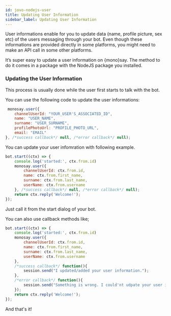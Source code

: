 ```yaml
---
id: jovo-nodejs-user
title: Updating User Information
sidebar_label: Updating User Information
---
```


<div class="intro">

<i class="fas fa-info-circle"></i> User informations enable for you to update data (name, profile picture, sex etc) of the users messaging through your bot. Even though these informations are provided directly in some platforms, you might need to make an API call in some other platforms.

It’s super easy to update a user information on {mono}say. The method to do it comes in a package with the NodeJS package you installed.

</div>

### Updating the User Information

This process is usually done while the user first starts to talk with the bot.

You can use the following code to update the user informations:

<div class="browser-mockup">

```javascript
 monosay.user({
    channelUserId: "YOUR_USER'S_ASSOCIATED_ID",
    name: "USER_NAME",
    surname: "USER_SURNAME",
    profilePhotoUrl: "PROFILE_PHOTO_URL",
    email: "EMAIL"
}, /*success callback*/ null, /*error callback*/ null);
```

</div>

You can update your user infomration with following example.

<div class="browser-mockup">

```javascript
bot.start((ctx) => {
    console.log('started:', ctx.from.id)
    monosay.user({
        channelUserId: ctx.from.id,
        name: ctx.from.first_name,
        surname: ctx.from.last_name,
        userName: ctx.from.username
    }, /*success callback*/ null, /*error callback*/ null);
    return ctx.reply('Welcome!');
});
```

</div>

Just call it from the start dialog of your bot.

You can also use callback methods like;

<div class="browser-mockup">

```javascript
bot.start((ctx) => {
    console.log('started:', ctx.from.id)
    monosay.user({
        channelUserId: ctx.from.id,
        name: ctx.from.first_name,
        surname: ctx.from.last_name,
        userName: ctx.from.username
    }, 
    /*success callback*/ function(){
        session.send("I updated/added your user information.");
    }, 
    /*error callback*/ function(){
        session.send("Something is wrong. I could'nt udpate your user information.");
    });
    return ctx.reply('Welcome!');
});
```

</div>

And that's it!